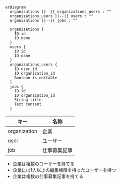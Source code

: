 ```mermaid
erDiagram
  organizations ||--|{ organizations_users : ""
  organizations_users }|--|{ users : ""
  organizations ||--|{ jobs : ""

  organizations {
    ID id
    ID name
  }
  users {
    ID id
    ID name
  }
  organizations_users {
    ID user_id
    ID organization_id
    Boolean is_editable
  }
  jobs {
    ID id
    ID organization_id
    String title
    Text content
  }
```

| キー | 名称 |
| --- | --- |
| organization | 企業 |
| user | ユーザー |
| job | 仕事募集記事 |

- 企業は複数のユーザーを持てる
- 企業には1人以上の編集権限を持ったユーザーを持つ
- 企業は複数の仕事募集記事を持てる
